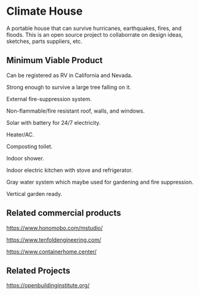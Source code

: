 # Climate House
A portable house that can survive hurricanes, earthquakes, fires, and floods. This is an open source project to collaborrate on design ideas, sketches, parts suppliers, etc.

## Minimum Viable Product

Can be registered as RV in California and Nevada.

Strong enough to survive a large tree falling on it.

External fire-suppression system.

Non-flammable/fire resistant roof, walls, and windows.

Solar with battery for 24/7 electricity.

Heater/AC.

Composting toilet.

Indoor shower.

Indoor electric kitchen with stove and refrigerator.

Gray water system which maybe used for gardening and fire suppression.

Vertical garden ready.

## Related commercial products

https://www.honomobo.com/mstudio/

https://www.tenfoldengineering.com/

https://www.containerhome.center/

## Related Projects

https://openbuildinginstitute.org/ 
